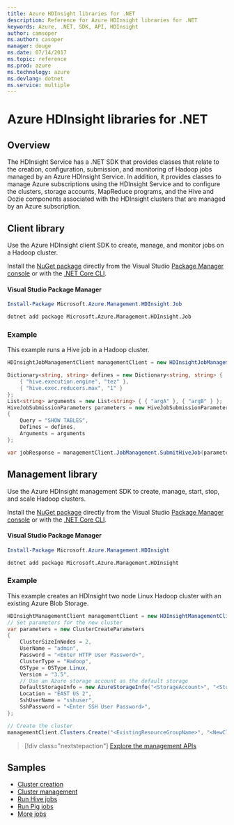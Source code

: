 ```yaml
---
title: Azure HDInsight libraries for .NET
description: Reference for Azure HDInsight libraries for .NET
keywords: Azure, .NET, SDK, API, HDInsight
author: camsoper
ms.author: casoper
manager: douge
ms.date: 07/14/2017
ms.topic: reference
ms.prod: azure
ms.technology: azure
ms.devlang: dotnet
ms.service: multiple
---
```


# Azure HDInsight libraries for .NET

## Overview

The HDInsight Service has a .NET SDK that provides classes that relate to the creation, configuration, submission, and monitoring of Hadoop jobs managed by an Azure HDInsight Service. In addition, it provides classes to manage Azure subscriptions using the HDInsight Service and to configure the clusters, storage accounts, MapReduce programs, and the Hive and Oozie components associated with the HDInsight clusters that are managed by an Azure subscription.

## Client library

Use the Azure HDInsight client SDK to create, manage, and monitor jobs on a Hadoop cluster. 

Install the [NuGet package](https://www.nuget.org/packages/Microsoft.Azure.Management.HDInsight.Job) directly from the Visual Studio [Package Manager console][PackageManager] or with the [.NET Core CLI][DotNetCLI].

#### Visual Studio Package Manager

```powershell
Install-Package Microsoft.Azure.Management.HDInsight.Job
```

```bash
dotnet add package Microsoft.Azure.Management.HDInsight.Job
```

### Example

This example runs a Hive job in a Hadoop cluster.

```csharp
HDInsightJobManagementClient managementClient = new HDInsightJobManagementClient(clusterUri, credentials);

Dictionary<string, string> defines = new Dictionary<string, string> {
    { "hive.execution.engine", "tez" },
    { "hive.exec.reducers.max", "1" }
};
List<string> arguments = new List<string> { { "argA" }, { "argB" } };
HiveJobSubmissionParameters parameters = new HiveJobSubmissionParameters
{
    Query = "SHOW TABLES",
    Defines = defines,
    Arguments = arguments
};

var jobResponse = managementClient.JobManagement.SubmitHiveJob(parameters);
```

## Management library

Use the Azure HDInsight management SDK to create, manage, start, stop, and scale Hadoop clusters.

Install the [NuGet package](https://www.nuget.org/packages/Microsoft.Azure.Management.HDInsight) directly from the Visual Studio [Package Manager console][PackageManager] or with the [.NET Core CLI][DotNetCLI].

#### Visual Studio Package Manager

```powershell
Install-Package Microsoft.Azure.Management.HDInsight
```

```bash
dotnet add package Microsoft.Azure.Management.HDInsight
```

### Example

This example creates an HDInsight two node Linux Hadoop cluster with an existing Azure Blob Storage.

```csharp
HDInsightManagementClient managementClient = new HDInsightManagementClient(authToken);
// Set parameters for the new cluster
var parameters = new ClusterCreateParameters
{
    ClusterSizeInNodes = 2,
    UserName = "admin",
    Password = "<Enter HTTP User Password>",
    ClusterType = "Hadoop",
    OSType = OSType.Linux,
    Version = "3.5",
    // Use an Azure storage account as the default storage
    DefaultStorageInfo = new AzureStorageInfo("<StorageAccount>", "<StorageKey>", "<BlobContainerName>"),
    Location = "EAST US 2",
    SshUserName = "sshuser",
    SshPassword = "<Enter SSH User Password>",
};

// Create the cluster
managementClient.Clusters.Create("<ExistingResourceGroupName>", "<NewClusterName>", parameters);
```

> [!div class="nextstepaction"]
> [Explore the management APIs](/dotnet/api/overview/azure/hdinsights/management)


## Samples

- [Cluster creation](https://docs.microsoft.com/azure/hdinsight/hdinsight-hadoop-create-linux-clusters-dotnet-sdk)
- [Cluster management](https://docs.microsoft.com/azure/hdinsight/hdinsight-administer-use-dotnet-sdk)
- [Run Hive jobs](https://docs.microsoft.com/azure/hdinsight/hdinsight-hadoop-use-hive-dotnet-sdk)
- [Run Pig jobs](https://docs.microsoft.com/azure/hdinsight/hdinsight-hadoop-use-pig-dotnet-sdk)
- [More jobs](https://docs.microsoft.com/azure/hdinsight/hdinsight-submit-hadoop-jobs-programmatically)


[PackageManager]: https://docs.microsoft.com/nuget/tools/package-manager-console
[DotNetCLI]: https://docs.microsoft.com/dotnet/core/tools/dotnet-add-package
